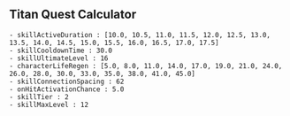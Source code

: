 ## Titan Quest Calculator

    - skillActiveDuration : [10.0, 10.5, 11.0, 11.5, 12.0, 12.5, 13.0, 13.5, 14.0, 14.5, 15.0, 15.5, 16.0, 16.5, 17.0, 17.5]
    - skillCooldownTime : 30.0
    - skillUltimateLevel : 16
    - characterLifeRegen : [5.0, 8.0, 11.0, 14.0, 17.0, 19.0, 21.0, 24.0, 26.0, 28.0, 30.0, 33.0, 35.0, 38.0, 41.0, 45.0]
    - skillConnectionSpacing : 62
    - onHitActivationChance : 5.0
    - skillTier : 2
    - skillMaxLevel : 12
